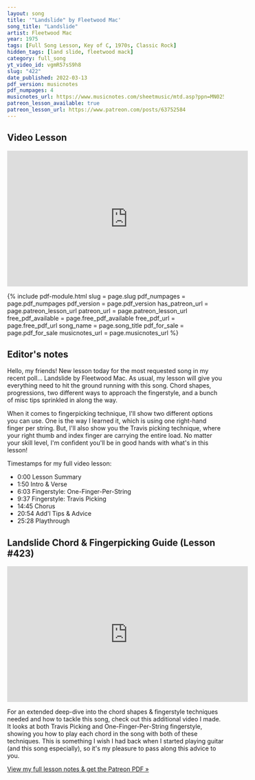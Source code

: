 ```yaml
---
layout: song
title: '"Landslide" by Fleetwood Mac'
song_title: "Landslide"
artist: Fleetwood Mac
year: 1975
tags: [Full Song Lesson, Key of C, 1970s, Classic Rock]
hidden_tags: [land slide, fleetwood mack]
category: full_song
yt_video_id: vgmR57sS9h8
slug: "422"
date_published: 2022-03-13
pdf_version: musicnotes
pdf_numpages: 4
musicnotes_url: https://www.musicnotes.com/sheetmusic/mtd.asp?ppn=MN0252563
patreon_lesson_available: true
patreon_lesson_url: https://www.patreon.com/posts/63752584
---
```


## Video Lesson

<iframe width="560" height="315" src="https://www.youtube.com/embed/{{page.yt_video_id}}" frameborder="0" allow="accelerometer; autoplay; encrypted-media; gyroscope; picture-in-picture" allowfullscreen></iframe>

{% include pdf-module.html slug = page.slug pdf_numpages = page.pdf_numpages pdf_version = page.pdf_version has_patreon_url = page.patreon_lesson_url patreon_url = page.patreon_lesson_url free_pdf_available = page.free_pdf_available free_pdf_url = page.free_pdf_url song_name = page.song_title pdf_for_sale = page.pdf_for_sale musicnotes_url = page.musicnotes_url %}

## Editor's notes

Hello, my friends! New lesson today for the most requested song in my recent poll... Landslide by Fleetwood Mac. As usual, my lesson will give you everything need to hit the ground running with this song. Chord shapes, progressions, two different ways to approach the fingerstyle, and a bunch of misc tips sprinkled in along the way.

When it comes to fingerpicking technique, I'll show two different options you can use. One is the way I learned it, which is using one right-hand finger per string. But, I'll also show you the Travis picking technique, where your right thumb and index finger are carrying the entire load. No matter your skill level, I'm confident you'll be in good hands with what's in this lesson!

Timestamps for my full video lesson:

- 0:00 Lesson Summary
- 1:50 Intro & Verse
- 6:03 Fingerstyle: One-Finger-Per-String
- 9:37 Fingerstyle: Travis Picking
- 14:45 Chorus
- 20:54 Add'l Tips & Advice
- 25:28 Playthrough

## Landslide Chord & Fingerpicking Guide (Lesson #423)

<iframe width="560" height="315" src="https://www.youtube.com/embed/SXYkb0dnXBU" frameborder="0" allow="accelerometer; autoplay; encrypted-media; gyroscope; picture-in-picture" allowfullscreen></iframe>

For an extended deep-dive into the chord shapes & fingerstyle techniques needed and how to tackle this song, check out this additional video I made. It looks at both Travis Picking and One-Finger-Per-String fingerstyle, showing you how to play each chord in the song with both of these techniques. This is something I wish I had back when I started playing guitar (and this song especially), so it's my pleasure to pass along this advice to you.

[View my full lesson notes & get the Patreon PDF »](http://playsongnotes.com/lessons/423)

